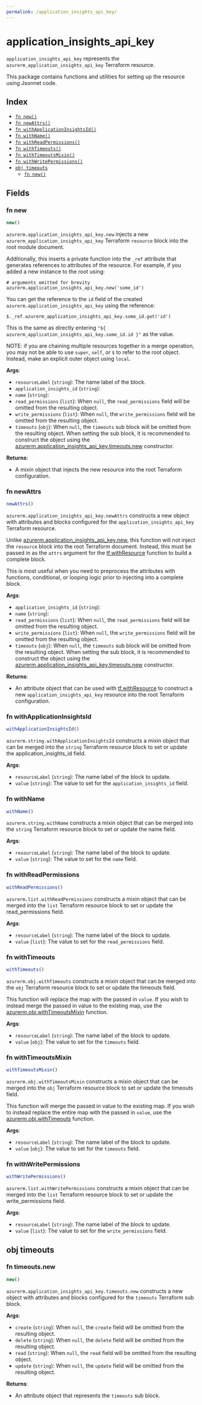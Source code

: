 ```yaml
---
permalink: /application_insights_api_key/
---
```


# application_insights_api_key

`application_insights_api_key` represents the `azurerm_application_insights_api_key` Terraform resource.



This package contains functions and utilities for setting up the resource using Jsonnet code.


## Index

* [`fn new()`](#fn-new)
* [`fn newAttrs()`](#fn-newattrs)
* [`fn withApplicationInsightsId()`](#fn-withapplicationinsightsid)
* [`fn withName()`](#fn-withname)
* [`fn withReadPermissions()`](#fn-withreadpermissions)
* [`fn withTimeouts()`](#fn-withtimeouts)
* [`fn withTimeoutsMixin()`](#fn-withtimeoutsmixin)
* [`fn withWritePermissions()`](#fn-withwritepermissions)
* [`obj timeouts`](#obj-timeouts)
  * [`fn new()`](#fn-timeoutsnew)

## Fields

### fn new

```ts
new()
```


`azurerm.application_insights_api_key.new` injects a new `azurerm_application_insights_api_key` Terraform `resource`
block into the root module document.

Additionally, this inserts a private function into the `_ref` attribute that generates references to attributes of the
resource. For example, if you added a new instance to the root using:

    # arguments omitted for brevity
    azurerm.application_insights_api_key.new('some_id')

You can get the reference to the `id` field of the created `azurerm.application_insights_api_key` using the reference:

    $._ref.azurerm_application_insights_api_key.some_id.get('id')

This is the same as directly entering `"${ azurerm_application_insights_api_key.some_id.id }"` as the value.

NOTE: if you are chaining multiple resources together in a merge operation, you may not be able to use `super`, `self`,
or `$` to refer to the root object. Instead, make an explicit outer object using `local`.

**Args**:
  - `resourceLabel` (`string`): The name label of the block.
  - `application_insights_id` (`string`): 
  - `name` (`string`): 
  - `read_permissions` (`list`):  When `null`, the `read_permissions` field will be omitted from the resulting object.
  - `write_permissions` (`list`):  When `null`, the `write_permissions` field will be omitted from the resulting object.
  - `timeouts` (`obj`):  When `null`, the `timeouts` sub block will be omitted from the resulting object. When setting the sub block, it is recommended to construct the object using the [azurerm.application_insights_api_key.timeouts.new](#fn-timeoutsnew) constructor.

**Returns**:
- A mixin object that injects the new resource into the root Terraform configuration.


### fn newAttrs

```ts
newAttrs()
```


`azurerm.application_insights_api_key.newAttrs` constructs a new object with attributes and blocks configured for the `application_insights_api_key`
Terraform resource.

Unlike [azurerm.application_insights_api_key.new](#fn-new), this function will not inject the `resource`
block into the root Terraform document. Instead, this must be passed in as the `attrs` argument for the
[tf.withResource](https://github.com/tf-libsonnet/core/tree/main/docs#fn-withresource) function to build a complete block.

This is most useful when you need to preprocess the attributes with functions, conditional, or looping logic prior to
injecting into a complete block.

**Args**:
  - `application_insights_id` (`string`): 
  - `name` (`string`): 
  - `read_permissions` (`list`):  When `null`, the `read_permissions` field will be omitted from the resulting object.
  - `write_permissions` (`list`):  When `null`, the `write_permissions` field will be omitted from the resulting object.
  - `timeouts` (`obj`):  When `null`, the `timeouts` sub block will be omitted from the resulting object. When setting the sub block, it is recommended to construct the object using the [azurerm.application_insights_api_key.timeouts.new](#fn-timeoutsnew) constructor.

**Returns**:
  - An attribute object that can be used with [tf.withResource](https://github.com/tf-libsonnet/core/tree/main/docs#fn-withresource) to construct a new `application_insights_api_key` resource into the root Terraform configuration.


### fn withApplicationInsightsId

```ts
withApplicationInsightsId()
```

`azurerm.string.withApplicationInsightsId` constructs a mixin object that can be merged into the `string`
Terraform resource block to set or update the application_insights_id field.



**Args**:
  - `resourceLabel` (`string`): The name label of the block to update.
  - `value` (`string`): The value to set for the `application_insights_id` field.


### fn withName

```ts
withName()
```

`azurerm.string.withName` constructs a mixin object that can be merged into the `string`
Terraform resource block to set or update the name field.



**Args**:
  - `resourceLabel` (`string`): The name label of the block to update.
  - `value` (`string`): The value to set for the `name` field.


### fn withReadPermissions

```ts
withReadPermissions()
```

`azurerm.list.withReadPermissions` constructs a mixin object that can be merged into the `list`
Terraform resource block to set or update the read_permissions field.



**Args**:
  - `resourceLabel` (`string`): The name label of the block to update.
  - `value` (`list`): The value to set for the `read_permissions` field.


### fn withTimeouts

```ts
withTimeouts()
```

`azurerm.obj.withTimeouts` constructs a mixin object that can be merged into the `obj`
Terraform resource block to set or update the timeouts field.

This function will replace the map with the passed in `value`. If you wish to instead merge the
passed in value to the existing map, use the [azurerm.obj.withTimeoutsMixin](TODO) function.

**Args**:
  - `resourceLabel` (`string`): The name label of the block to update.
  - `value` (`obj`): The value to set for the `timeouts` field.


### fn withTimeoutsMixin

```ts
withTimeoutsMixin()
```

`azurerm.obj.withTimeoutsMixin` constructs a mixin object that can be merged into the `obj`
Terraform resource block to set or update the timeouts field.

This function will merge the passed in value to the existing map. If you wish
to instead replace the entire map with the passed in `value`, use the [azurerm.obj.withTimeouts](TODO)
function.


**Args**:
  - `resourceLabel` (`string`): The name label of the block to update.
  - `value` (`obj`): The value to set for the `timeouts` field.


### fn withWritePermissions

```ts
withWritePermissions()
```

`azurerm.list.withWritePermissions` constructs a mixin object that can be merged into the `list`
Terraform resource block to set or update the write_permissions field.



**Args**:
  - `resourceLabel` (`string`): The name label of the block to update.
  - `value` (`list`): The value to set for the `write_permissions` field.


## obj timeouts



### fn timeouts.new

```ts
new()
```


`azurerm.application_insights_api_key.timeouts.new` constructs a new object with attributes and blocks configured for the `timeouts`
Terraform sub block.



**Args**:
  - `create` (`string`):  When `null`, the `create` field will be omitted from the resulting object.
  - `delete` (`string`):  When `null`, the `delete` field will be omitted from the resulting object.
  - `read` (`string`):  When `null`, the `read` field will be omitted from the resulting object.
  - `update` (`string`):  When `null`, the `update` field will be omitted from the resulting object.

**Returns**:
  - An attribute object that represents the `timeouts` sub block.
